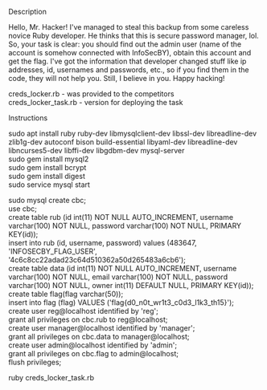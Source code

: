 Description

Hello, Mr. Hacker!
I've managed to steal this backup from some careless novice Ruby developer. He thinks that this is secure password manager, lol. 
So, your task is clear: you should find out the admin user (name of the account is somehow connected with InfoSecBY), obtain this account and get the flag.
I've got the information that developer changed stuff like ip addresses, id, usernames and passwords, etc., so if you find them in the code, they will not help you. Still, I believe in you. Happy hacking!

creds_locker.rb - was provided to the competitors  
creds_locker_task.rb - version for deploying the task

Instructions

sudo apt install ruby ruby-dev libmysqlclient-dev libssl-dev libreadline-dev zlib1g-dev autoconf bison build-essential libyaml-dev libreadline-dev libncurses5-dev libffi-dev libgdbm-dev mysql-server  
sudo gem install mysql2  
sudo gem install bcrypt  
sudo gem install digest  
sudo service mysql start  

sudo mysql
  create cbc;  
  use cbc;  
  create table rub (id int(11) NOT NULL AUTO_INCREMENT, username varchar(100) NOT NULL, password varchar(100) NOT NULL, PRIMARY KEY(id));  
  insert into rub (id, username, password) values (483647, 'INFOSECBY_FLAG_USER', '4c6c8cc22adad23c64d510362a50d265483a6cb6');  
  create table data (id int(11) NOT NULL AUTO_INCREMENT, username varchar(100) NOT NULL, email varchar(100) NOT NULL, password varchar(100) NOT NULL, owner int(11) DEFAULT NULL, PRIMARY KEY(id));  
  create table flag(flag varchar(50));  
  insert into flag (flag) VALUES ('flag{d0_n0t_wr1t3_c0d3_l1k3_th15}');  
  create user reg@localhost identified by 'reg';  
  grant all privileges on cbc.rub to reg@localhost;  
  create user manager@localhost identified by 'manager';  
  grant all privileges on cbc.data to manager@localhost;  
  create user admin@localhost identified by 'admin';  
  grant all privileges on cbc.flag to admin@localhost;  
  flush privileges;  
  
ruby creds_locker_task.rb

